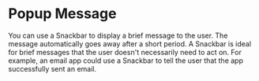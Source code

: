 # Popup Message
You can use a Snackbar to display a brief message to the user. The message automatically goes away after a short period. A Snackbar is ideal for brief messages that the user doesn't necessarily need to act on. For example, an email app could use a Snackbar to tell the user that the app successfully sent an email.
 
